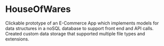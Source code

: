 # HouseOfWares

Clickable prototype of an E-Commerce App which implements models for data structures in a noSQL database to support front end and API calls.  Created custom data storage that supported multiple file types and extensions.
